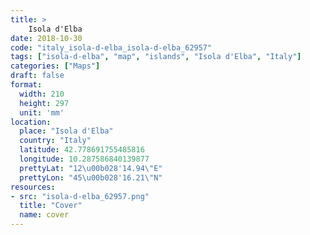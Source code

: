 ```yaml
---
title: > 
    Isola d'Elba
date: 2018-10-30
code: "italy_isola-d-elba_isola-d-elba_62957"
tags: ["isola-d-elba", "map", "islands", "Isola d'Elba", "Italy"]
categories: ["Maps"]
draft: false
format:
  width: 210
  height: 297
  unit: 'mm'
location:
  place: "Isola d'Elba"
  country: "Italy"
  latitude: 42.778691755485816
  longitude: 10.287586840139877
  prettyLat: "12\u00b028'14.94\"E"
  prettyLon: "45\u00b028'16.21\"N"
resources:
- src: "isola-d-elba_62957.png"
  title: "Cover"
  name: cover
---
```

